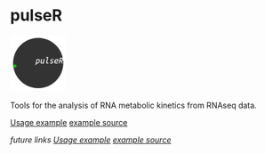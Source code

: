 # pulseR 
<img src="logo.gif" width="100">


Tools for the analysis of RNA metabolic kinetics from RNAseq data.

[Usage example](example.html) [example source](example.Rmd)

_future links_
_[Usage example](https://rawgit.com/dieterich-lab/pulseR/master/example.html) [example source](example.Rmd)_

